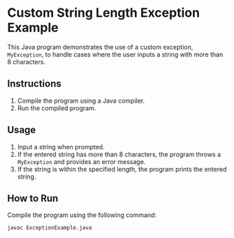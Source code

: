 # Custom String Length Exception Example

This Java program demonstrates the use of a custom exception, `MyException`, to handle cases where the user inputs a string with more than 8 characters.

## Instructions

1. Compile the program using a Java compiler.
2. Run the compiled program.

## Usage

1. Input a string when prompted.
2. If the entered string has more than 8 characters, the program throws a `MyException` and provides an error message.
3. If the string is within the specified length, the program prints the entered string.

## How to Run

Compile the program using the following command:

```bash
javac ExceptionExample.java
